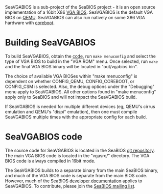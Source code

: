 SeaVGABIOS is a sub-project of the SeaBIOS project - it is an open
source implementation of a 16bit X86
[VGA BIOS](http://en.wikipedia.org/wiki/Video_BIOS). SeaVGABIOS is the
default VGA BIOS on [QEMU](http://www.qemu.org/). SeaVGABIOS can also
run natively on some X86 VGA hardware with
[coreboot](http://www.coreboot.org/).

Building SeaVGABIOS
===================

To build SeaVGABIOS, obtain the [code](Download.md), run `make
menuconfig` and select the type of VGA BIOS to build in the "VGA ROM"
menu. Once selected, run `make` and the final VGA BIOS binary will be
located in "out/vgabios.bin".

The choice of available VGA BIOSes within "make menuconfig" is
dependent on whether CONFIG_QEMU, CONFIG_COREBOOT, or CONFIG_CSM is
selected. Also, the debug options under the "Debugging" menu apply to
SeaVGABIOS. All other options found in "make menuconfig" apply only to
SeaBIOS and will not impact the SeaVGABIOS build.

If SeaVGABIOS is needed for multiple different devices (eg, QEMU's
cirrus emulation and QEMU's "dispi" emulation), then one must compile
SeaVGABIOS multiple times with the appropriate config for each build.

SeaVGABIOS code
===============

The source code for SeaVGABIOS is located in the SeaBIOS
[git repository](Download.md). The main VGA BIOS code is located in the
"vgasrc/" directory. The VGA BIOS code is always compiled in 16bit
mode.

The SeaVGABIOS builds to a separate binary from the main SeaBIOS
binary, and much of the VGA BIOS code is separate from the main BIOS
code. However, much of the SeaBIOS
[developer documentation](Developer_Documentation.md) applies to
SeaVGABIOS. To contribute, please join the
[SeaBIOS mailing list](Mailinglist.md).
